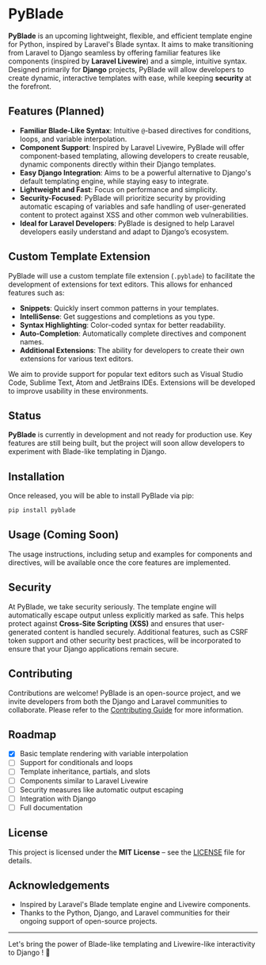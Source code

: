 # PyBlade

**PyBlade** is an upcoming lightweight, flexible, and efficient template engine for Python, inspired by Laravel's Blade syntax. It aims to make transitioning from Laravel to Django seamless by offering familiar features like components (inspired by **Laravel Livewire**) and a simple, intuitive syntax. Designed primarily for **Django** projects, PyBlade will allow developers to create dynamic, interactive templates with ease, while keeping **security** at the forefront.

## Features (Planned)

- **Familiar Blade-Like Syntax**: Intuitive `@`-based directives for conditions, loops, and variable interpolation.
- **Component Support**: Inspired by Laravel Livewire, PyBlade will offer component-based templating, allowing developers to create reusable, dynamic components directly within their Django templates.
- **Easy Django Integration**: Aims to be a powerful alternative to Django's default templating engine, while staying easy to integrate.
- **Lightweight and Fast**: Focus on performance and simplicity.
- **Security-Focused**: PyBlade will prioritize security by providing automatic escaping of variables and safe handling of user-generated content to protect against XSS and other common web vulnerabilities.
- **Ideal for Laravel Developers**: PyBlade is designed to help Laravel developers easily understand and adapt to Django’s ecosystem.

## Custom Template Extension

PyBlade will use a custom template file extension (`.pyblade`) to facilitate the development of extensions for text editors. This allows for enhanced features such as:

- **Snippets**: Quickly insert common patterns in your templates.
- **IntelliSense**: Get suggestions and completions as you type.
- **Syntax Highlighting**: Color-coded syntax for better readability.
- **Auto-Completion**: Automatically complete directives and component names.
- **Additional Extensions**: The ability for developers to create their own extensions for various text editors.

We aim to provide support for popular text editors such as Visual Studio Code, Sublime Text, Atom and JetBrains IDEs.
Extensions will be developed to improve usability in these environments.

## Status

**PyBlade** is currently in development and not ready for production use. Key features are still being built, but the project will soon allow developers to experiment with Blade-like templating in Django.

## Installation

Once released, you will be able to install PyBlade via pip:

```bash
pip install pyblade
```

## Usage (Coming Soon)

The usage instructions, including setup and examples for components and directives, will be available once the core features are implemented.

## Security

At PyBlade, we take security seriously. The template engine will automatically escape output unless explicitly marked as safe. This helps protect against **Cross-Site Scripting (XSS)** and ensures that user-generated content is handled securely. Additional features, such as CSRF token support and other security best practices, will be incorporated to ensure that your Django applications remain secure.

## Contributing

Contributions are welcome! PyBlade is an open-source project, and we invite developers from both the Django and Laravel communities to collaborate. Please refer to the [Contributing Guide](CONTRIBUTING.md) for more information.

## Roadmap

- [x] Basic template rendering with variable interpolation
- [ ] Support for conditionals and loops
- [ ] Template inheritance, partials, and slots
- [ ] Components similar to Laravel Livewire
- [ ] Security measures like automatic output escaping
- [ ] Integration with Django
- [ ] Full documentation

## License

This project is licensed under the **MIT License** – see the [LICENSE](LICENSE) file for details.

## Acknowledgements

- Inspired by Laravel's Blade template engine and Livewire components.
- Thanks to the Python, Django, and Laravel communities for their ongoing support of open-source projects.

---
Let's bring the power of Blade-like templating and Livewire-like interactivity to Django ! 🚀